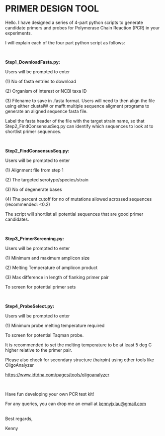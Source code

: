 <h1>PRIMER DESIGN TOOL</h1>

Hello. I have designed a series of 4-part python scripts to generate candidate primers and probes for Polymerase Chain Reaction (PCR) in your experiments.

I will explain each of the four part python script as follows:

<br />

**Step1_DownloadFasta.py:**

Users will be prompted to enter 

(1) No of fasta entries to download

(2) Organism of interest or NCBI taxa ID

(3) Filename to save in .fasta format. Users will need to then align the file using either clustalW or mafft multiple sequence aligment programs to generate an aligned sequence fasta file.

Label the fasta header of the file with the target strain name, so that Step2_FindConsensusSeq.py can identify which sequences to look at to shortlist primer sequences.

<br />

**Step2_FindConsensusSeq.py:**

Users will be prompted to enter 

(1) Alignment file from step 1

(2) The targeted serotype/species/strain

(3) No of degenerate bases 

(4) The percent cutoff for no of mutations allowed acrossed sequences (recommended: <0.2)

The script will shortlist all potential sequences that are good primer candidates.

<br />

**Step3_PrimerScreening.py:**

Users will be prompted to enter 

(1) Minimum and maximum amplicon size

(2) Melting Temperature of amplicon product

(3) Max difference in length of flanking primer pair

To screen for potential primer sets

<br />

**Step4_ProbeSelect.py:**

Users will be prompted to enter 

(1) Minimum probe melting temperature required

To screen for potential Taqman probe.

It is recommended to set the melting temperature to be at least 5 deg C higher relative to the primer pair.

Please also check for secondary structure (hairpin) using other tools like OligoAnalyzer

https://www.idtdna.com/pages/tools/oligoanalyzer

<br />

Have fun developing your own PCR test kit!

For any queries, you can drop me an email at kennyjxlau@gmail.com


<br />
Best regards,

Kenny
